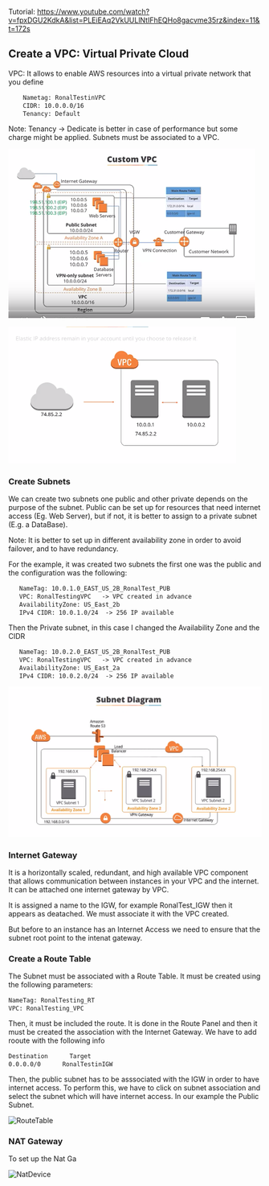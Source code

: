 Tutorial: https://www.youtube.com/watch?v=fpxDGU2KdkA&list=PLEiEAq2VkUULlNtIFhEQHo8gacvme35rz&index=11&t=172s


## Create a VPC: Virtual Private Cloud

VPC: It allows to enable AWS resources into a virtual private network  that you define

```
    Nametag: RonalTestinVPC
    CIDR: 10.0.0.0/16
    Tenancy: Default 
```
Note: Tenancy -> Dedicate is better in case of performance but some charge might be applied.
    Subnets must be associated to a VPC.


![VPC](images/VPCconcept.png)

![VPC](images/VPCPrivatePublic.png)

### Create Subnets

We can create two subnets one public and other private depends on the purpose of the subnet. Public can be set up for resources that need internet access (Eg. Web Server), but if not, it is better to assign to a private subnet (E.g. a DataBase). 

Note: It  is better to set up in different availability zone in order to avoid failover, and to have redundancy. 

For the example, it was created two subnets the first one was the public and the configuration was the following: 

```
   NameTag: 10.0.1.0_EAST_US_2B_RonalTest_PUB
   VPC: RonalTestingVPC   -> VPC created in advance
   AvailabilityZone: US_East_2b
   IPv4 CIDR: 10.0.1.0/24  -> 256 IP available
```

Then the Private subnet, in this case I changed the Availability Zone and the CIDR

```
   NameTag: 10.0.2.0_EAST_US_2B_RonalTest_PUB
   VPC: RonalTestingVPC   -> VPC created in advance
   AvailabilityZone: US_East_2a
   IPv4 CIDR: 10.0.2.0/24  -> 256 IP available
```

![Subnet](images/subnet.png)


### Internet Gateway

It is a horizontally scaled, redundant, and high available VPC component that allows communication between instances in your VPC and the internet. It can be attached one internet gateway by VPC.

It is assigned a name to the IGW, for example RonalTest_IGW then it appears as deatached. We must associate it with the VPC created. 

But before to an instance has an Internet Access we need to ensure that the subnet root point to the intenat gateway. 

### Create a Route Table 

The Subnet must be associated with a Route Table. It must be created using the following parameters:

```
NameTag: RonalTesting_RT
VPC: RonalTesting_VPC
```

Then, it must be included the route. It is done in the Route Panel and then it must be created the association with the Internet Gateway. We have to add rooute with the following info

```
Destination      Target
0.0.0.0/0      RonalTestinIGW
````

Then, the public subnet has to be asssociated with the IGW in order to have internet access. To perform this, we have to click on subnet association and select the subnet which will have internet access. In our example the Public Subnet.

![RouteTable](images/routeTable.png)

### NAT Gateway

To set up the Nat Ga




![NatDevice](images/natdevice.png)






